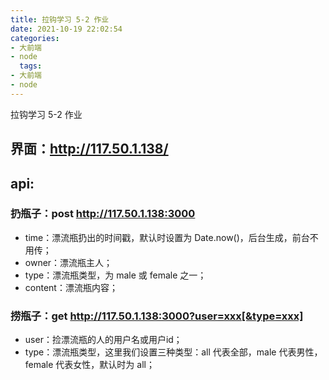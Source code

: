 ```yaml
---
title: 拉钩学习 5-2 作业
date: 2021-10-19 22:02:54
categories:
- 大前端
- node
  tags:
- 大前端
- node
---
```


拉钩学习 5-2 作业
<!--more-->

## 界面：http://117.50.1.138/

## api:
### 扔瓶子：post http://117.50.1.138:3000
* time：漂流瓶扔出的时间戳，默认时设置为 Date.now()，后台生成，前台不用传；
* owner：漂流瓶主人；
* type：漂流瓶类型，为 male 或 female 之一；
* content：漂流瓶内容；

### 捞瓶子：get  http://117.50.1.138:3000?user=xxx[&type=xxx]
* user：捡漂流瓶的人的用户名或用户id；
* type：漂流瓶类型，这里我们设置三种类型：all 代表全部，male 代表男性，female 代表女性，默认时为 all；
